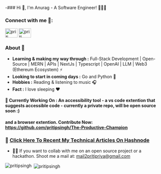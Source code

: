 -### Hi 👋, I'm Anurag  - A Software Engineer! 👩🏾‍💻



<h3 align="left">Connect with me 📲:</h3>
<p align="left">
<a href="https://twitter.com/im_anurag24" target="blank"><img align="center" src="https://raw.githubusercontent.com/rahuldkjain/github-profile-readme-generator/master/src/images/icons/Social/twitter.svg" alt="priti" height="30" width="40" /></a>
<a href="https://www.linkedin.com/in/anuragsingh202" target="blank"><img align="center" src="https://raw.githubusercontent.com/rahuldkjain/github-profile-readme-generator/master/src/images/icons/Social/linked-in-alt.svg" alt="priti" height="30" width="40" /></a>

</p>

### About 🌷

-  **Learning & making my way through :** Full-Stack Development | Open-Source | MERN | APIs | NextJs | Typescript | OpenAI | LLM | Web3 (Ethereum Ecosystem)  :zap:
-   **Looking to start in coming days :** Go and Python 🐞
-  **Hobbies :** Reading & listening to music :headphones:
-  **Fact :** I love sleeping :heart:

#### 🦄 Currently Working On : An accessibility tool - a vs code extention that suggests accessible code - currently a private repo, will be open source soon :)
#### and a browser extention. Contribute Now:  https://github.com/pritipsingh/The-Productive-Champion


### 🔖 <a href="https://hashnode.com/@pritisingh">Click Here To Recent My Technical Articles On Hashnode</a>  

- 👯‍♀️ If you want to collab with me on an open source project or a hackathon. Shoot me a mail at: mail2pritipriya@gmail.com

<span>&nbsp;<img align="center" src="https://github-readme-stats.vercel.app/api?username=pritipsingh&show_icons=true&locale=en" alt="pritipsingh" /></span>
<span><img align="left" src="https://github-readme-stats.vercel.app/api/top-langs?username=pritipsingh&show_icons=true&locale=en&layout=compact" alt="pritipsingh" /></span>

<!---
AnuragS202/AnuragS202 is a ✨ special ✨ repository because its `README.md` (this file) appears on your GitHub profile.
You can click the Preview link to take a look at your changes.
--->
